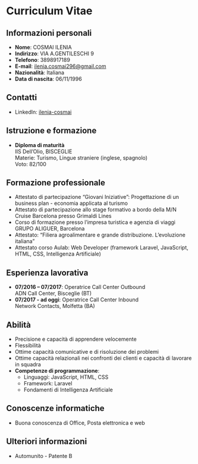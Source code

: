 # Curriculum Vitae 

## Informazioni personali

- **Nome**: COSMAI ILENIA
- **Indirizzo**: VIA A.GENTILESCHI 9
- **Telefono**: 3898917189
- **E-mail**: ilenia.cosmai296@gmail.com
- **Nazionalità**: Italiana
- **Data di nascita**: 06/11/1996

## Contatti

- LinkedIn: [ilenia-cosmai](http://linkedin.com/in/ilenia-cosmai-b902aa335)

## Istruzione e formazione

- **Diploma di maturità**  
  IIS Dell’Olio, BISCEGLIE  
  Materie: Turismo, Lingue straniere (inglese, spagnolo)  
  Voto: 82/100

## Formazione professionale

- Attestato di partecipazione “Giovani Iniziative”: Progettazione di un business plan - economia applicata al turismo
- Attestato di partecipazione allo stage formativo a bordo della M/N Cruise Barcelona presso Grimaldi Lines
- Corso di formazione presso l’impresa turistica e agenzia di viaggi GRUPO ALIGUER, Barcelona
- Attestato: “Filiera agroalimentare e grande distribuzione. L’evoluzione italiana”
- Attestato corso Aulab: Web Developer (framework Laravel, JavaScript, HTML, CSS, Intelligenza Artificiale)

## Esperienza lavorativa

- **07/2016 – 07/2017**: Operatrice Call Center Outbound  
  ADN Call Center, Bisceglie (BT)  
- **07/2017 - ad oggi**: Operatrice Call Center Inbound  
  Network Contacts, Molfetta (BA)

## Abilità

- Precisione e capacità di apprendere velocemente
- Flessibilità
- Ottime capacità comunicative e di risoluzione dei problemi
- Ottime capacità relazionali nei confronti dei clienti e capacità di lavorare in squadra
- **Competenze di programmazione**:
  - Linguaggi: JavaScript, HTML, CSS
  - Framework: Laravel
  - Fondamenti di Intelligenza Artificiale

## Conoscenze informatiche

- Buona conoscenza di Office, Posta elettronica e web

## Ulteriori informazioni

- Automunito - Patente B
